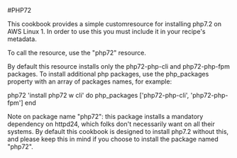 #PHP72

This cookbook provides a simple customresource for installing php7.2 on AWS
Linux 1.
In order to use this you must include it in your recipe's metadata.

To call the resource, use the "php72" resource.

By default this resource installs only the php72-php-cli and php72-php-fpm
packages. To install additional php packages, use the php_packages property
with an array of packages names, for example:

php72 'install php72 w cli' do
  php_packages ['php72-php-cli', 'php72-php-fpm']
end

Note on package name "php72": this package installs a mandatory dependency on
httpd24, which folks don't necessarily want on all their systems. By default this
cookbook is designed to install php7.2 without this, and please keep this in
mind if you choose to install the package named "php72".
